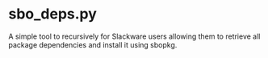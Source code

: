 # sbo_deps.py
A simple tool to recursively for Slackware users allowing them to retrieve all package dependencies and install it using sbopkg.
